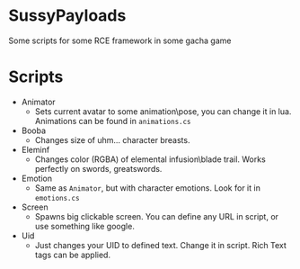 # SussyPayloads
Some scripts for some RCE framework in some gacha game

# Scripts
* Animator
    * Sets current avatar to some animation\pose, you can change it in lua. Animations can be found in `animations.cs`
* Booba
    * Changes size of uhm... character breasts.
* Eleminf
    * Changes color (RGBA) of elemental infusion\blade trail. Works perfectly on swords, greatswords.
* Emotion
    * Same as `Animator`, but with character emotions. Look for it in `emotions.cs`
* Screen
    * Spawns big clickable screen. You can define any URL in script, or use something like google.
* Uid
    * Just changes your UID to defined text. Change it in script. Rich Text tags can be applied.


